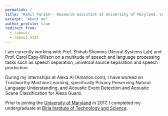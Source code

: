 ```yaml
---
permalink: /
title: "Rahil Parikh-- Research Assistant at University of Maryland, College Park"
excerpt: "About me"
author_profile: true
redirect_from: 
  - /about/
  - /about.html
---
```


I am currently working with Prof. Shihab Shamma (Neural Systems Lab) and Prof. Carol Espy-Wilson on a multitude of speech and language processing tasks such as speech separation, universal source separation and speech production. 

During my internships at Alexa AI (Amazon.com), I have worked on Trustworthy Machine Learning, specifically Privacy Preserving Natural Language Understanding, and Acoustic Event Detection and Acoustic Scene Classification for Alexa Guard.

Prior to joining the [University of Maryland](https://ece.umd.edu/) in 2017, I completed my undergraduate at [Birla Institute of Technology and Science](https://www.bits-pilani.ac.in/goa/).
